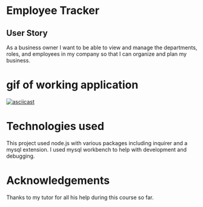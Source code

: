 # Employee Tracker

## User Story
As a business owner
I want to be able to view and manage the departments, roles, and employees in my company
so that I can organize and plan my business.

# gif of working application
[![asciicast](https://asciinema.org/a/Bu196xsbCuPG9UfOxLWBBmWPw.svg)](https://asciinema.org/a/Bu196xsbCuPG9UfOxLWBBmWPw)

# Technologies used
This project used node.js with various packages including inquirer and a mysql extension. I used mysql workbench to help with development and debugging. 

# Acknowledgements
 Thanks to my tutor for all his help during this course so far. 
